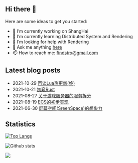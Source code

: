 ## Hi there 👋

Here are some ideas to get you started:

- 🔭 I’m currently working on ShangHai
- 🌱 I’m currently learning Distributed System and Rendering
- 🤔 I’m looking for help with Rendering
- 💬 Ask me anything [here](https://github.com/findstr/findstr/issues)
- 📫 How to reach me: findstrx@gmail.com

## Latest blog posts

- 2021-10-29 [再谈Lua热更新(终)](https://blog.gotocoding.com/archives/1620)
- 2021-10-21 [初窥Rust](https://blog.gotocoding.com/archives/1601)
- 2021-08-27 [关于游戏服务器的服务拆分](https://blog.gotocoding.com/archives/1588)
- 2021-08-19 [ECS的初步实现](https://blog.gotocoding.com/archives/1576)
- 2021-06-30 [屏幕空间(SreenSpace)的想象力](https://blog.gotocoding.com/archives/1534)

## Statistics
[![Top Langs](https://github-readme-stats.vercel.app/api/top-langs/?username=findstr&layout=compact)](findstr)

![Github stats](https://github-readme-stats.vercel.app/api?username=findstr&show_icons=true&theme=radical)

![](https://visitor-badge.glitch.me/badge?page_id=findstr.findstr)

